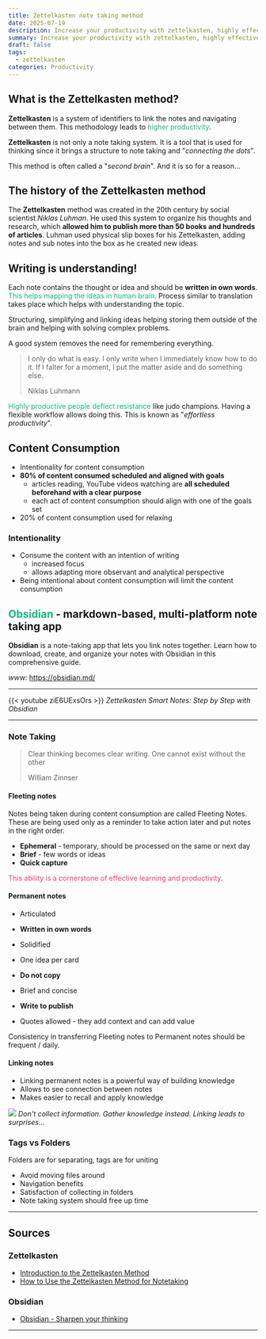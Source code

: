 ```yaml
---
title: Zettelkasten note taking method
date: 2025-07-19
description: Increase your productivity with zettelkasten, highly effective note taking method...
summary: Increase your productivity with zettelkasten, highly effective note taking method...
draft: false
tags:
  - zettelkasten
categories: Productivity
---
```

## What is the Zettelkasten method?

**Zettelkasten** is a system of identifiers to link the notes and navigating between them. This methodology leads to <font color=#10b981>higher productivity</font>.

**Zettelkasten** is not only a note taking system. It is a tool that is used for thinking since it brings a structure to note taking and "_connecting the dots_".

This method is often called a "_second brain_". And it is so for a reason...
## The history of the Zettelkasten method

The **Zettelkasten** method was created in the 20th century by social scientist _Niklas Luhman_. He used this system to organize his thoughts and research, which **allowed him to publish more than 50 books and hundreds of articles**. Luhman used physical slip boxes for his Zettelkasten, adding notes and sub notes into the box as he created new ideas.
## Writing is understanding!

Each note contains the thought or idea and should be **written in own words**. <font color=#10b981>This helps mapping the ideas in human brain</font>. Process similar to translation takes place which helps with understanding the topic.

Structuring, simplifying and linking ideas helping storing them outside of the brain and helping with solving complex problems.

A good system removes the need for remembering everything. 

> I only do what is easy. I only write when I immediately know how to do it. If I falter for a moment, I put the matter aside and do something else.
> 
> Niklas Luhmann

<font color=#10b981>Highly productive people deflect resistance</font> like judo champions. Having a flexible workflow allows doing this. This is known as "_effortless productivity_".
## Content Consumption

- Intentionality for content consumption
- **80% of content consumed scheduled and aligned with goals**
	- articles reading, YouTube videos watching are **all scheduled beforehand with a clear purpose**
	- each act of content consumption should align with one of the goals set
- 20% of content consumption used for relaxing
### Intentionality

- Consume the content with an intention of writing
	- increased focus
	- allows adapting more observant and analytical perspective
- Being intentional about content consumption will limit the content consumption
## <font color=#10b981>Obsidian</font> - markdown-based, multi-platform note taking app

**Obsidian** is a note-taking app that lets you link notes together. Learn how to download, create, and organize your notes with Obsidian in this comprehensive guide.

_www:_ https://obsidian.md/

---

{{< youtube ziE6UExsOrs >}}
_Zettelkasten Smart Notes: Step by Step with Obsidian_

---
### Note Taking

> Clear thinking becomes clear writing. One cannot exist without the other
> 
> William Zinnser
#### Fleeting notes

Notes being taken during content consumption are called Fleeting Notes. These are being used only as a reminder to take action later and put notes in the right order.

- **Ephemeral** - temporary, should be processed on the same or next day
- **Brief** - few words or ideas
- **Quick capture**

<font color=#f43f5e>This ability is a cornerstone of effective learning and productivity.</font>
#### Permanent notes

- Articulated
- **Written in own words**
- Solidified

- One idea per card
- **Do not copy**
- Brief and concise
- **Write to publish**
- Quotes allowed - they add context and can add value

Consistency in transferring Fleeting notes to Permanent notes should be frequent / daily. 
#### Linking notes

- Linking permanent notes is a powerful way of building knowledge
- Allows to see connection between notes
- Makes easier to recall and apply knowledge

![](4%20-%20Content%20Creation/Git/rtdevx.github.io/content/posts/productivity/2025/250819-zettelkasten/assets/png_zettelkasten_steps.png)
_Don't collect information. Gather knowledge instead. Linking leads to surprises..._
### Tags vs Folders

Folders are for separating, tags are for uniting

- Avoid moving files around
- Navigation benefits
- Satisfaction of collecting in folders
- Note taking system should free up time

---
## Sources

### Zettelkasten

- [Introduction to the Zettelkasten Method](https://zettelkasten.de/introduction/)
- [How to Use the Zettelkasten Method for Notetaking](https://www.microsoft.com/en-us/microsoft-365-life-hacks/organization/how-to-use-the-zettelkasten-method)
### Obsidian

- [Obsidian - Sharpen your thinking](https://obsidian.md/)

---
